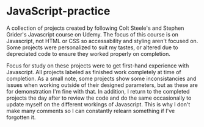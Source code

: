 # JavaScript-practice

A collection of projects created by following Colt Steele's and Stephen Grider's Javascript course on Udemy. The focus of this course is on Javascript, not HTML or CSS so accessability and styling aren't focused on. Some projects were personalized to suit my tastes, or altered due to depreciated code to ensure they worked properly on completion. 

Focus for study on these projects were to get first-hand experience with Javascript. All projects labeled as finished work completely at time of completion. As a small note, some projects show some inconsistancies and issues when working outside of their designed parameters, but as these are for demonstration I'm fine with that. In addition, I return to the completed projects the day after to review the code and do the same occasionally to update myself on the different workings of Javascript. This is why I don't make many comments so I can constantly relearn something if I've forgotten it. 
